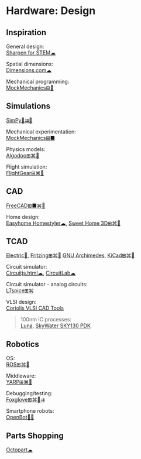 # Hardware: Design

## Inspiration

General design:  
[Sharpen for STEM☁](https://sharpen.design/stem)

Spatial dimensions:  
[Dimensions.com☁](https://www.dimensions.com/)

Mechanical programming:  
[MockMechanics⊞🐧](https://mockmechanics.com/)

## Simulations

[SimPy🐍⇉🐧](https://pypi.org/project/simpy/)

Mechanical experimentation:  
[MockMechanics⊞■](https://mockmechanics.com/)

Physics models:  
[Algodoo⊞⌘🍎](http://www.algodoo.com/)

Flight simulation:  
[FlightGear⊞⌘🐧](https://www.flightgear.org/)

## CAD

[FreeCAD⊞■⌘🐧](https://www.freecadweb.org/)

Home design:  
[Easyhome Homestyler☁](https://www.homestyler.com),
[Sweet Home 3D⊞⌘🐧](http://www.sweethome3d.com/)

## TCAD

[Electric🐧](https://www.gnu.org/software/electric/),
[Fritzing⊞⌘🐧](https://fritzing.org/)
[GNU Archimedes](https://www.gnu.org/software/archimedes/),
[KiCad⊞⌘🐧](https://www.kicad.org/)

Circuit simulator:  
[Circuitjs.html☁](https://www.falstad.com/circuit/circuitjs.html),
[CircuitLab☁](https://www.circuitlab.com/)

Circuit simulator - analog circuits:  
[LTspice⊞⌘](https://www.analog.com/en/design-center/design-tools-and-calculators/ltspice-simulator.html)

VLSI design:  
[Coriolis VLSI CAD Tools](http://coriolis.lip6.fr/)

>100nm IC processes:  
[Luna](https://www.asicsforthemasses.com/),
[SkyWater SKY130 PDK](https://skywater-pdk.readthedocs.io/en/main/)

## Robotics

OS:  
[ROS⊞⌘🐧](https://www.ros.org/)

Middleware:  
[YARP⊞⌘🐧](https://www.yarp.it/)

Debugging/testing:  
[Foxglove⊞⌘🐧⇉](https://foxglove.dev/)

Smartphone robots:  
[OpenBot🍎🤖](https://www.openbot.org/)

## Parts Shopping

[Octopart☁](https://octopart.com/)
